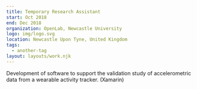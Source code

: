 ```yaml
---
title: Temporary Research Assistant
start: Oct 2018
end: Dec 2018
organization: OpenLab, Newcastle University
logo: img/logo.svg
location: Newcastle Upon Tyne, United Kingdom
tags:
  - another-tag
layout: layouts/work.njk
---
```

Development of software to support the validation study of accelerometric data from a wearable activity tracker. (Xamarin)

